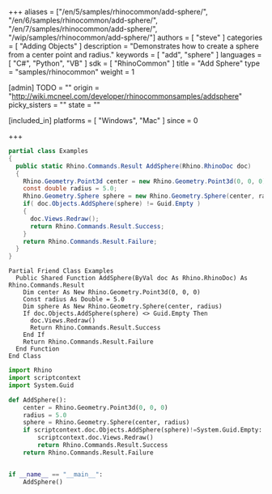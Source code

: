 +++
aliases = ["/en/5/samples/rhinocommon/add-sphere/", "/en/6/samples/rhinocommon/add-sphere/", "/en/7/samples/rhinocommon/add-sphere/", "/wip/samples/rhinocommon/add-sphere/"]
authors = [ "steve" ]
categories = [ "Adding Objects" ]
description = "Demonstrates how to create a sphere from a center point and radius."
keywords = [ "add", "sphere" ]
languages = [ "C#", "Python", "VB" ]
sdk = [ "RhinoCommon" ]
title = "Add Sphere"
type = "samples/rhinocommon"
weight = 1

[admin]
TODO = ""
origin = "http://wiki.mcneel.com/developer/rhinocommonsamples/addsphere"
picky_sisters = ""
state = ""

[included_in]
platforms = [ "Windows", "Mac" ]
since = 0

+++

<div class="codetab-content" id="cs">

```cs
partial class Examples
{
  public static Rhino.Commands.Result AddSphere(Rhino.RhinoDoc doc)
  {
    Rhino.Geometry.Point3d center = new Rhino.Geometry.Point3d(0, 0, 0);
    const double radius = 5.0;
    Rhino.Geometry.Sphere sphere = new Rhino.Geometry.Sphere(center, radius);
    if( doc.Objects.AddSphere(sphere) != Guid.Empty )
    {
      doc.Views.Redraw();
      return Rhino.Commands.Result.Success;
    }
    return Rhino.Commands.Result.Failure;
  }
}
```

</div>


<div class="codetab-content" id="vb">

```vbnet
Partial Friend Class Examples
  Public Shared Function AddSphere(ByVal doc As Rhino.RhinoDoc) As Rhino.Commands.Result
	Dim center As New Rhino.Geometry.Point3d(0, 0, 0)
	Const radius As Double = 5.0
	Dim sphere As New Rhino.Geometry.Sphere(center, radius)
	If doc.Objects.AddSphere(sphere) <> Guid.Empty Then
	  doc.Views.Redraw()
	  Return Rhino.Commands.Result.Success
	End If
	Return Rhino.Commands.Result.Failure
  End Function
End Class
```

</div>


<div class="codetab-content" id="py">

```python
import Rhino
import scriptcontext
import System.Guid

def AddSphere():
    center = Rhino.Geometry.Point3d(0, 0, 0)
    radius = 5.0
    sphere = Rhino.Geometry.Sphere(center, radius)
    if scriptcontext.doc.Objects.AddSphere(sphere)!=System.Guid.Empty:
        scriptcontext.doc.Views.Redraw()
        return Rhino.Commands.Result.Success
    return Rhino.Commands.Result.Failure


if __name__ == "__main__":
    AddSphere()
```

</div>
